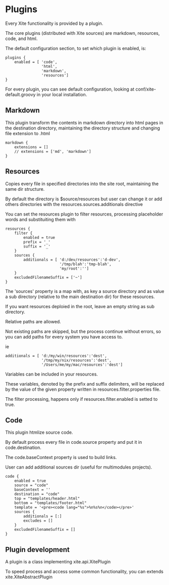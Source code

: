 
Plugins
=======

Every Xite functionality is provided by a plugin.

The core plugins (distributed with Xite sources) are markdown, resources, code, and html.

The default configuration section, to set which plugin is enabled, is:

    plugins { 
        enabled = [ 'code',
                    'html',
                    'markdown',
                    'resources']
    }

For every plugin, you can see default configuration, looking at conf/xite-default.groovy in your local installation.

Markdown
--------

This plugin transform the contents in markdown directory into html pages in the destination directory, maintaining the directory structure and changing file extension to .html

    markdown {
        extensions = []
        // extensions = ['md', 'markdown']
    }


Resources
---------

Copies every file in specified directories into the site root, maintaining the same dir structure.

By default the directory is $source/resources but user can change it or add others directories with the 
resources.sources.additionals directive

You can set the resources plugin to filter resources, processing placeholder words and substituiting them with 

    resources {
        filter {
            enabled = true
            prefix = '_'
            suffix = '_'
        }
        sources {
            additionals = [ 'd:/dev/resources':'d-dev',
                            '/tmp/blah':'tmp-blah',
                            'my/root':'']
        }
        excludedFilenameSuffix = ['~']
    }

    
The 'sources' property is a map with, as key a source directory and as value a sub directory (relative 
to the main destination dir) for these resources.

If you want resources deploied in the root, leave an empty string as sub directory.

Relative paths are allowed.

Not existing paths are skipped, but the process continue without errors, so you can add paths for every system you have access to.

ie 

    additionals = [ 'd:/my/win/resources':'dest', 
                    '/tmp/my/nix/resources':'dest',
                    '/Users/me/my/mac/resources':'dest']


Variables can be included in your resources. 

These variables, denoted by the prefix and suffix delimiters, will be replaced by the value of the given property written in resources.filter.properties file.

The filter processing, happens only if resources.filter.enabled is setted to true.


Code
----

This plugin htmlize source code.

By default process every file in code.source property and put it in code.destination.

The code.baseContext property is used to build links.

User can add additional sources dir (useful for multimodules projects).

    code {
        enabled = true
        source = "code"
        baseContext = ''
        destination = "code"
        top = "templates/header.html"
        bottom = "templates/footer.html"
        template = '<pre><code lang="%s">%n%s%n</code></pre>'
        sources {
            additionals = [:]
            excludes = []
        }
        excludedFilenameSuffix = []
    }


Plugin development
------------------

A plugin is a class implementing xite.api.XitePlugin

To speed process and access some common functionality, you can extends xite.XiteAbstractPlugin


